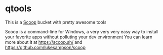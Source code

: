 # qtools
This is a [Scoop](https://github.com/user/repo/blob/branch/other_file.md) bucket with pretty awesome tools

Scoop is a command-line for Windows, a very very very easy way to install your favorite apps without polluting your dev environment
You can learn more about it at https://scoop.sh/ and https://github.com/lukesampson/scoop
